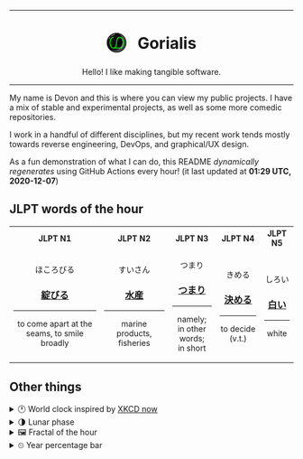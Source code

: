 ***

<h1 align="center">
<sub>
    <img src="readme/resources/avatar.png" height="36">
</sub>
&nbsp;
Gorialis
</h1>
<p align="center">
Hello! I like making tangible software.
</p>

***

My name is Devon and this is where you can view my public projects. I have a mix of stable and experimental projects, as well as some more comedic repositories.

I work in a handful of different disciplines, but my recent work tends mostly towards reverse engineering, DevOps, and graphical/UX design.

As a fun demonstration of what I can do, this README *dynamically regenerates* using GitHub Actions every hour! (it last updated at **01:29 UTC, 2020-12-07**)

<h2>JLPT words of the hour</h2>
<table>
    <tr>
        <th>JLPT N1</th>
        <th>JLPT N2</th>
        <th>JLPT N3</th>
        <th>JLPT N4</th>
        <th>JLPT N5</th>
    </tr>
    <tr>
        <td>
            <p align="center">ほころびる</p>
            <h3 align="center"><b><a href="https://jisho.org/search/%E7%B6%BB%E3%81%B3%E3%82%8B">綻びる</a></b></h3>
            <hr>
            <p align="center">to come apart at the seams,<wbr> to smile broadly</p>
        </td>
        <td>
            <p align="center">すいさん</p>
            <h3 align="center"><b><a href="https://jisho.org/search/%E6%B0%B4%E7%94%A3">水産</a></b></h3>
            <hr>
            <p align="center">marine products,<wbr> fisheries</p>
        </td>
        <td>
            <p align="center">つまり</p>
            <h3 align="center"><b><a href="https://jisho.org/search/%E3%81%A4%E3%81%BE%E3%82%8A">つまり</a></b></h3>
            <hr>
            <p align="center">namely;<br> in other words;<br> in short</p>
        </td>
        <td>
            <p align="center">きめる</p>
            <h3 align="center"><b><a href="https://jisho.org/search/%E6%B1%BA%E3%82%81%E3%82%8B">決める</a></b></h3>
            <hr>
            <p align="center">to decide (v.t.)</p>
        </td>
        <td>
            <p align="center">しろい</p>
            <h3 align="center"><b><a href="https://jisho.org/search/%E7%99%BD%E3%81%84">白い</a></b></h3>
            <hr>
            <p align="center">white</p>
        </td>
    </tr>
</table>

<h2>Other things</h2>
<details>
<summary>🕐  World clock inspired by <a href="https://xkcd.com/now">XKCD now</a></summary>

> <img src="generated/now.png" width="512">

</details>
<details>
<summary>🌗 Lunar phase</summary>

The moon is approximately 76.25% through its phase (Last Quarter).

</details>
<details>
<summary>&#x1f5bc; Fractal of the hour</summary>

> <img src="generated/fractal.png" width="512">

</details>
<details>
<summary>&#x23f2; Year percentage bar</summary>
<pre><code>2020 [██████████████████▁▁] 93.19%</code></pre>
</details>
